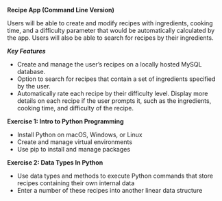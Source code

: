 **Recipe App (Command Line Version)**

Users will be able to create and modify recipes with ingredients, cooking time, and a difficulty parameter that would be automatically calculated by the app. Users will also be able to search for recipes by their ingredients.

***Key Features***

- Create and manage the user’s recipes on a locally hosted MySQL database. 
- Option to search for recipes that contain a set of ingredients specified by the user. 
- Automatically rate each recipe by their difficulty level. 
 Display more details on each recipe if the user prompts it, such as the ingredients, cooking time, and difficulty of the recipe.

**Exercise 1: Intro to Python Programming**
- Install Python on macOS, Windows, or Linux 
- Create and manage virtual environments 
- Use pip to install and manage packages

**Exercise 2: Data Types In Python**
- Use data types and methods to execute Python commands that store recipes containing their own internal data 
- Enter a number of these recipes into another linear data structure

